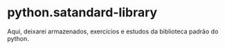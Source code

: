 # python.satandard-library
Aqui, deixarei armazenados, exercícios e estudos da biblioteca padrão do python.
